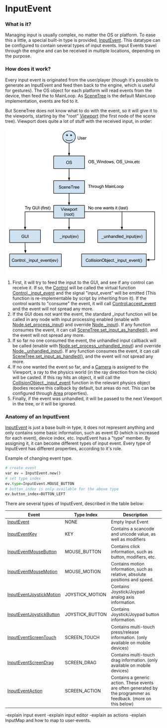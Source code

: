 # InputEvent

### What is it?

Managing input is usually complex, no matter the OS or platform. To ease this a little, a special built-in type is provided, [InputEvent](class_inputevent). This datatype can be configured to contain several types of input events. Input Events travel through the engine and can be received in multiple locations, depending on the purpose. 

### How does it work?

Every input event is originated from the user/player (though it's possible to generate an InputEvent and feed then back to the engine, which is useful for gestures). The OS object for each platform will read events from the device, then feed the to MainLoop. As [SceneTree](class_scenetree) is the default MainLoop implementation, events are fed to it.

But SceneTree does not know what to do with the event, so it will give it to the viewports, starting by the "root" [Viewport](class_viewport) (the first node of the scene tree). Viewport does quite a lot of stuff with the received input, in order:

<p align="center"><img src="images/input_event_flow.png"></p>

1. First, it will try to feed the input to the GUI, and see if any control can receive it. If so, the [Control](class_control) will be called the virtual function [Control._input_event](class_control#_input_event) and the signal "input_event" will be emitted (This function is re-implementable by script by inheriting from it). If the control wants to "consume" the event, it will call  [Control.accept_event](class_control#accept_event) and the event will not spread any more.
2. If the GUI does not want the event, the standard _input function will be called in any node with input processing enabled (enable with [Node.set_process_input](class_node#set_process_input)) and  override [Node._input](class_node#_input)). If any function consumes the event, it can call [SceneTree.set_input_as_handled()](class_scenetree#set_input_as_handled), and the event will not spread any more.
3. If so far no one consumed the event, the unhandled input callback will be called (enable with [Node.set_process_unhandled_input](class_node#set_process_unhandled_input)) and  override [Node._unhandled_input](class_node#_unhandled_input)). If any function consumes the event, it can call [SceneTree.set_input_as_handled()](class_scenetree#set_input_as_handled), and the event will not spread any more.
4. If no one wanted the event so far, and a [Camera](class_camera) is assigned to the Viewport, a ray to the physics world (in the ray direction from he click) will be casted. If this ray hits an object, it will call the [CollisionObject._input_event](class_collisionobject#_input_event) function in the relevant physics object (bodies receive this callback by default, but areas do not. This can be configured through [Area](class_area) properties).
5. Finally, if the event was unhandled, it will be passed to the next Viewport in the tree, or it will be ignored.

### Anatomy of an InputEvent

[InputEvent](class_inputevent) is just a base built-in type, it does not represent anything and only contains some basic information, such as event ID (which is increased for each event), device index, etc.
InputEvent has a "type" member. By assigning it, it can become different types of input event. Every type of InputEvent has different properties, according to it's role.

Example of changing event type.

```python
# create event
var ev = InputEvent.new()
# set type index
ev.type=InputEvent.MOUSE_BUTTON
# button_index is only available for the above type
ev.button_index=BUTTON_LEFT
```

There are several types of InputEvent, described in the table below:

| Event | Type Index | Description |
|-------|------------|-------------|
|[InputEvent](class_inputevent)|NONE|Empty Input Event|
|[InputEventKey](class_inputeventkey)|KEY|Contains a scancode and unicode value, as well as modifiers|
|[InputEventMouseButton](class_inputeventmousebutton)|MOUSE_BUTTON|Contains click information, such as button, modifiers, etc.|
|[InputEventMouseMotion](class_inputeventmousemotion)|MOUSE_MOTION|Contains motion information, such as relative, absolute positions and speed.|
|[InputEventJoystickMotion](class_inputeventjoystickmotion)|JOYSTICK_MOTION|Contains Joystick/Joypad analog axis information.|
|[InputEventJoystickButton](class_inputeventjoystickbutton)|JOYSTICK_BUTTON|Contains Joystick/Joypad button information.|
|[InputEventScreenTouch](class_inputeventscreentouch)|SCREEN_TOUCH|Contains multi-touch press/release information. (only available on mobile devices)|
|[InputEventScreenDrag](class_inputeventscreendrag)|SCREEN_DRAG|Contains multi-touch drag information. (only available on mobile devices)|
|[InputEventAction](class_inputeventaction)|SCREEN_ACTION|Contains a generic action. These events are often generated by the programmer as feedback. (more on this below)|





-explain input event
-explain input editor
-explain as actions
-explain InputMap and how to map to user-events.